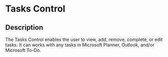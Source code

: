 # Tasks Control

## Description

The Tasks Control enables the user to view, add, remove, complete, or edit tasks. It can works with any tasks in Microsoft Planner, Outlook, and/or Microsoft To-Do.

